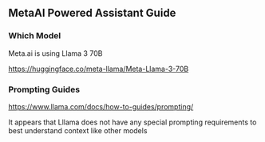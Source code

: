 ## MetaAI Powered Assistant Guide

### Which Model

Meta.ai is using Llama 3 70B

https://huggingface.co/meta-llama/Meta-Llama-3-70B

### Prompting Guides

https://www.llama.com/docs/how-to-guides/prompting/

It appears that Lllama does not have any special prompting requirements to best understand context like other models